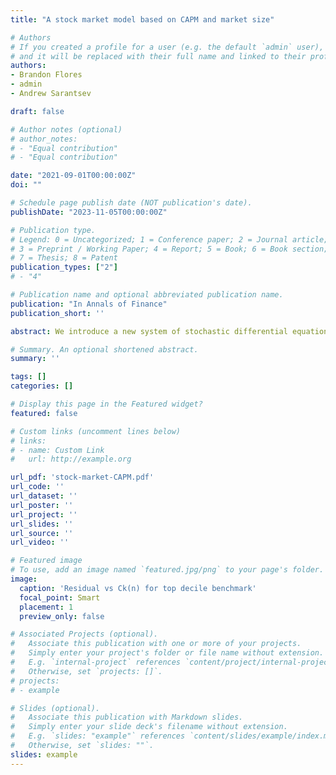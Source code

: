 ```yaml
---
title: "A stock market model based on CAPM and market size"

# Authors
# If you created a profile for a user (e.g. the default `admin` user), write the username (folder name) here 
# and it will be replaced with their full name and linked to their profile.
authors:
- Brandon Flores
- admin
- Andrew Sarantsev

draft: false

# Author notes (optional)
# author_notes:
# - "Equal contribution"
# - "Equal contribution"

date: "2021-09-01T00:00:00Z"
doi: ""

# Schedule page publish date (NOT publication's date).
publishDate: "2023-11-05T00:00:00Z"

# Publication type.
# Legend: 0 = Uncategorized; 1 = Conference paper; 2 = Journal article;
# 3 = Preprint / Working Paper; 4 = Report; 5 = Book; 6 = Book section;
# 7 = Thesis; 8 = Patent
publication_types: ["2"]
# - "4"

# Publication name and optional abbreviated publication name.
publication: "In Annals of Finance"
publication_short: ''

abstract: We introduce a new system of stochastic differential equations which models dependence of market beta and unsystematic risk upon size, measured by market capitalization. We fit our model using size deciles data from Kenneth French’s data library. This model is somewhat similar to generalized volatility-stabilized models. The novelty of our work is twofold. First, we take into account the difference between price and total returns (in other words, between market size and wealth processes). Second, we work with actual market data. We study the long-term properties of this system of equations, and reproduce observed linearity of the capital distribution curve. In the “Appendix”, we analyze size-based real-world index funds.

# Summary. An optional shortened abstract.
summary: ''

tags: []
categories: []

# Display this page in the Featured widget?
featured: false

# Custom links (uncomment lines below)
# links:
# - name: Custom Link
#   url: http://example.org

url_pdf: 'stock-market-CAPM.pdf'
url_code: ''
url_dataset: ''
url_poster: ''
url_project: ''
url_slides: ''
url_source: ''
url_video: ''

# Featured image
# To use, add an image named `featured.jpg/png` to your page's folder. 
image:
  caption: 'Residual vs Ck(n) for top decile benchmark'
  focal_point: Smart
  placement: 1
  preview_only: false

# Associated Projects (optional).
#   Associate this publication with one or more of your projects.
#   Simply enter your project's folder or file name without extension.
#   E.g. `internal-project` references `content/project/internal-project/index.md`.
#   Otherwise, set `projects: []`.
# projects:
# - example

# Slides (optional).
#   Associate this publication with Markdown slides.
#   Simply enter your slide deck's filename without extension.
#   E.g. `slides: "example"` references `content/slides/example/index.md`.
#   Otherwise, set `slides: ""`.
slides: example
---
```


